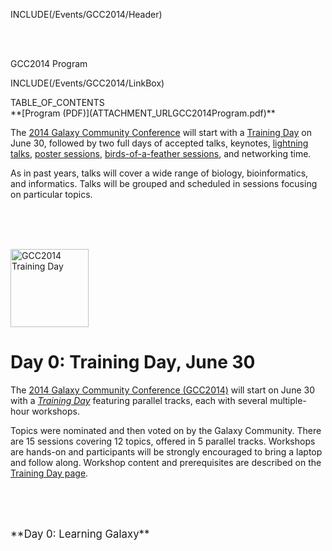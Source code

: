 INCLUDE(/Events/GCC2014/Header)

<br /><br />


<div class="title">GCC2014 Program</div>

INCLUDE(/Events/GCC2014/LinkBox)
<div class='right'>TABLE_OF_CONTENTS<br />
<div class='right'>**[Program (PDF)](ATTACHMENT_URLGCC2014Program.pdf)** &nbsp; </div>
</div>

The [2014 Galaxy Community Conference](../) will start with a [Training Day](../TrainingDay) on June 30, followed by two full days of accepted talks, keynotes, [lightning talks](../Lightning), [poster sessions](/Events/GCC2014/Abstracts.md#poster-abstracts), [birds-of-a-feather sessions](../BoFs), and networking time.

As in past years, talks will cover a wide range of biology, bioinformatics, and informatics.  Talks will be grouped and scheduled in sessions focusing on particular topics.

<br /><br />

<div class='left'><br /><a href='/Events/GCC2014/TrainingDay.md'><img src='/Images/Logos/GCC2014TDLogoSmall.png' alt='GCC2014 Training Day' width="125" /></a></div>

# Day 0: Training Day, June 30

The [2014 Galaxy Community Conference (GCC2014)](/Events/GCC2014) will start on June 30 with a *[Training Day](/Events/GCC2014/TrainingDay)* featuring parallel tracks, each with several multiple-hour workshops.

Topics were nominated and then voted on by the Galaxy Community.  There are 15 sessions covering 12 topics, offered in 5 parallel tracks.  Workshops are hands-on and participants will be strongly encouraged to bring a laptop and follow along.  Workshop content and prerequisites are described on the [Training Day page](/Events/GCC2014/TrainingDay).

<br /><br />

<div class='center'><br /><span style="font-size: larger;">**Day 0: Learning Galaxy**</span><br /></div>

